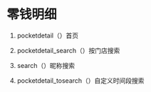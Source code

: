 # 零钱明细

1. pocketdetail（）首页

2. pocketdetail_search（）按门店搜索

3. search（）昵称搜索

4. pocketdetail_tosearch（）自定义时间段搜索